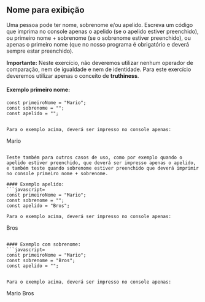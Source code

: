 
## Nome para exibição 

Uma pessoa pode ter nome, sobrenome e/ou apelido.
Escreva um código que imprima no console apenas o apelido (se o apelido estiver preenchido), ou primeiro nome + sobrenome (se o sobrenome estiver preenchido), ou apenas o primeiro nome (que no nosso programa é obrigatório e deverá sempre estar preenchido).

**Importante:** Neste exercício, não deveremos utilizar nenhum operador de comparação, nem de igualdade e nem de identidade. Para este exercício deveremos utilizar apenas o conceito de **truthiness**.

#### Exemplo primeiro nome:

```javascript=
const primeiroNome = "Mario";
const sobrenome = "";
const apelido = "";


Para o exemplo acima, deverá ser impresso no console apenas:
```
Mario
```

Teste também para outros casos de uso, como por exemplo quando o apelido estiver preenchido, que deverá ser impresso apenas o apelido, e também teste quando sobrenome estiver preenchido que deverá imprimir no console primeiro nome + sobrenome.

#### Exemplo apelido:
```javascript=
const primeiroNome = "Mario";
const sobrenome = "";
const apelido = "Bros";

Para o exemplo acima, deverá ser impresso no console apenas:
```
Bros
```

#### Exemplo com sobrenome:
```javascript=
const primeiroNome = "Mario";
const sobrenome = "Bros";
const apelido = "";


Para o exemplo acima, deverá ser impresso no console apenas:
```
Mario Bros
```

